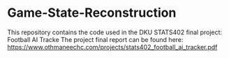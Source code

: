 # Game-State-Reconstruction
This repository contains the code used in the DKU STATS402 final project: Football AI Tracke
The project final report can be found here: https://www.othmaneechc.com/projects/stats402_football_ai_tracker.pdf
